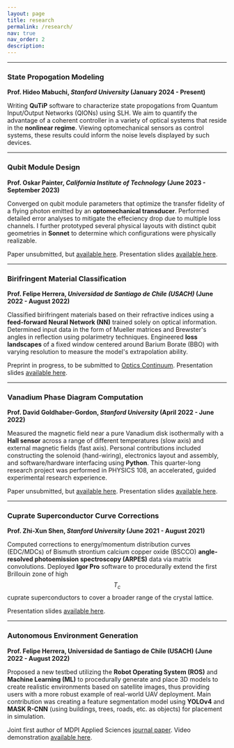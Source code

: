 ```yaml
---
layout: page
title: research
permalink: /research/
nav: true
nav_order: 2
description: 
---
```

<!-- _pages/research.md -->

---

### **State Propogation Modeling**

**Prof. Hideo Mabuchi, *Stanford University* (January 2024 - Present)**

Writing **QuTiP** software to characterize state propogations from Quantum Input/Output Networks (QIONs) using SLH. We aim to quantify the advantage of a coherent controller in a variety of optical systems that reside in the **nonlinear regime**. Viewing optomechanical sensors as control systems, these results could inform the noise levels displayed by such devices.

---

### **Qubit Module Design**

**Prof. Oskar Painter, *California Institute of Technology* (June 2023 - September 2023)**

Converged on qubit module parameters that optimize the transfer fidelity of a flying photon emitted by an **optomechanical transducer**. Performed detailed error analyses to mitigate the effeciency drop due to multiple loss channels. I further prototyped several physical layouts with distinct qubit geometries in **Sonnet** to determine which configurations were physically realizable.

Paper unsubmitted, but [available here](https://drive.google.com/file/d/1HtsnFRIcORVdOz2jpwU7C5EViuS55EaZ/view?usp=sharing). Presentation slides [available here](https://drive.google.com/file/d/1FCuTOX9cTHbK8wTdKeeZ2OEKtDYs-jmb/view?usp=sharing).

---

### **Birifringent Material Classification**

**Prof. Felipe Herrera, *Universidad de Santiago de Chile (USACH)* (June 2022 - August 2022)**

Classified birifringent materials based on their refractive indices using a **feed-forward Neural Network (NN)** trained solely on optical information. Determined input data in the form of Mueller matrices and Brewster's angles in reflection using polarimetry techniques. Engineered **loss landscapes** of a fixed window centered around Barium Borate (BBO) with varying resolution to measure the model's extrapolation ability.

Preprint in progress, to be submitted to [Optics Continuum](https://opg.optica.org/optcon/journal/optcon/about.cfm). Presentation slides [available here](https://drive.google.com/file/d/1M3Pf-JbvTxUSwoPGReYcSEIhvULLXeuq/view?usp=sharing).

---

### **Vanadium Phase Diagram Computation**

**Prof. David Goldhaber-Gordon, *Stanford University* (April 2022 - June 2022)**

Measured the magnetic field near a pure Vanadium disk isothermally with a **Hall sensor** across a range of different temperatures (slow axis) and external magnetic fields (fast axis). Personal contributions included constructing the solenoid (hand-wiring), electronics layout and assembly, and software/hardware interfacing using **Python**. This quarter-long research project was performed in PHYSICS 108, an accelerated, guided experimental research experience. 

Paper unsubmitted, but [available here](https://arxiv.org/abs/2209.01324). Presentation slides [available here](https://drive.google.com/file/d/1hEjzvrht5G0jGwCpTTex5UvQAExgmlx3/view?usp=sharing).

---

### **Cuprate Superconductor Curve Corrections**

**Prof. Zhi-Xun Shen, *Stanford University* (June 2021 - August 2021)**

Computed corrections to energy/momentum distribution curves (EDC/MDCs) of Bismuth strontium calcium copper oxide (BSCCO) **angle-resolved photoemission spectroscopy (ARPES)** data via matrix convolutions. Deployed **Igor Pro** software to procedurally extend the first Brillouin zone of high $$T_c$$ cuprate superconductors to cover a broader range of the crystal lattice.

Presentation slides [available here](https://drive.google.com/file/d/1O_nQcF_2NQF_wOJe503-YvE88KxtVPjK/view?usp=sharing).

---

### **Autonomous Environment Generation**

**Prof. Felipe Herrera, Universidad de Santiago de Chile (USACH) (June 2022 - August 2022)**

Proposed a new testbed utilizing the **Robot Operating System (ROS)** and **Machine Learning (ML)** to procedurally generate and place 3D models to create realistic environments based on satellite images, thus providing users with a more robust example of real-world UAV deployment. Main contribution was creating a feature segmentation model using **YOLOv4** and **MASK R-CNN** (using buildings, trees, roads, etc. as objects) for placement in simulation.

Joint first author of MDPI Applied Sciences [journal paper](https://www.mdpi.com/2076-3417/11/5/2185). Video demonstration [available here](https://drive.google.com/file/d/11c7G27hdZmQBw-eZFb6H31-EXhb6ln-8/view?usp=sharing).